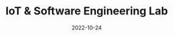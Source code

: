 ---
title: IoT & Software Engineering Lab
date: 2022-10-24
type: landing

sections:

  - block: hero
    content:
      title: |
        <br><br><span style="font-size: 64px; font-weight: 700; display: block; line-height: 1.3;">
        Deakin University IoT & Software Engineering Lab
        </span>
      text: |
        <div style="font-size: 28px; max-width: 1000px; margin: 40px auto; color: #000; line-height: 1.7;">
          Where smart devices meet smart people.
          <br><br>
          We design the future of intelligent systems - from connected health and environmental monitoring to next-gen manufacturing and smart cities. Our multidisciplinary team fuses creativity, technology, and impact-driven research to solve today’s real-world problems.
        </div>

        <img src="/media/workshop_group_photo.jpg" alt="Deakin IoT Team"
             style="display: block; margin: 80px auto 0; max-width: 4300px; width: 170%; border-radius: 80px; box-shadow: 0 24px 80px rgba(0,0,0,0.25); transition: transform 0.3s ease-in-out;">
    design:
      align: center
      font_size: '36px'
      color: '#111'
      css_class: fade-in-section

custom_css:
  - css/animations.css
---